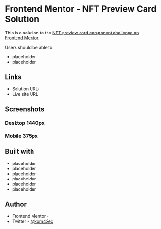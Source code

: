# Frontend Mentor - NFT Preview Card Solution

This is a solution to the [NFT preview card component challenge on Frontend Mentor](https://www.frontendmentor.io/challenges/nft-preview-card-component-SbdUL_w0U).

Users should be able to:

- placeholder
- placeholder

## Links

- Solution URL:
- Live site URL

## Screenshots

### Desktop 1440px

### Mobile 375px

## Built with

- placeholder
- placeholder
- placeholder
- placeholder
- placeholder
- placeholder

## Author

- Frontend Mentor -
- Twitter - [@kom42ec](https://twitter.com/kom42ec)
